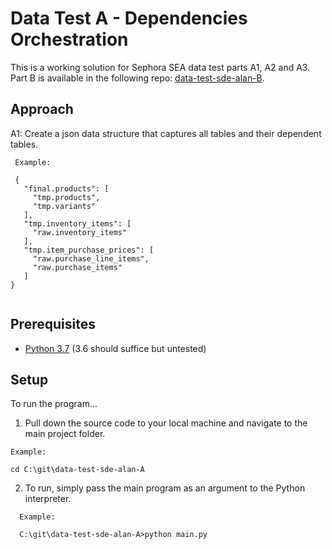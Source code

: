 # Data Test A - Dependencies Orchestration

This is a working solution for Sephora SEA data test parts A1, A2 and A3. Part B is available in the following repo: [data-test-sde-alan-B](https://github.com/emailayuen/data-test-sde-alan-B).

## Approach

A1: Create a json data structure that captures all tables and their dependent tables.
 ```
  Example:
  
  {
    "final.products": [
      "tmp.products",
      "tmp.variants"
    ],
    "tmp.inventory_items": [
      "raw.inventory_items"
    ],
    "tmp.item_purchase_prices": [
      "raw.purchase_line_items",
      "raw.purchase_items"
    ]
}
  
  ```

## Prerequisites

* [Python 3.7](https://www.python.org/downloads/) (3.6 should suffice but untested)


## Setup

To run the program...

  1. Pull down the source code to your local machine and navigate to the main project folder.
  
  ```
  Example:
  
  cd C:\git\data-test-sde-alan-A
  
  ```
  
  2. To run, simply pass the main program as an argument to the Python interpreter.

```
  Example:
  
  C:\git\data-test-sde-alan-A>python main.py
  
  ```
